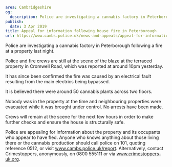 ```yaml
area: Cambridgeshire
og:
  description: Police are investigating a cannabis factory in Peterborough following a fire at a property last night.
publish:
  date: 3 Apr 2019
title: Appeal for information following house fire in Peterborough
url: https://www.cambs.police.uk/news-and-appeals/appeal-for-information-following-house-fire
```

Police are investigating a cannabis factory in Peterborough following a fire at a property last night.

Police and fire crews are still at the scene of the blaze at the terraced property in Cromwell Road, which was reported at around 10pm yesterday.

It has since been confirmed the fire was caused by an electrical fault resulting from the main electrics being bypassed.

It is believed there were around 50 cannabis plants across two floors.

Nobody was in the property at the time and neighbouring properties were evacuated while it was brought under control. No arrests have been made.

Crews will remain at the scene for the next few hours in order to make further checks and ensure the house is structurally safe.

Police are appealing for information about the property and its occupants who appear to have fled. Anyone who knows anything about those living there or the cannabis production should call police on 101, quoting reference 0512, or visit www.cambs.police.uk/report. Alternatively, contact Crimestoppers, anonymously, on 0800 555111 or via www.crimestoppers-uk.org.
